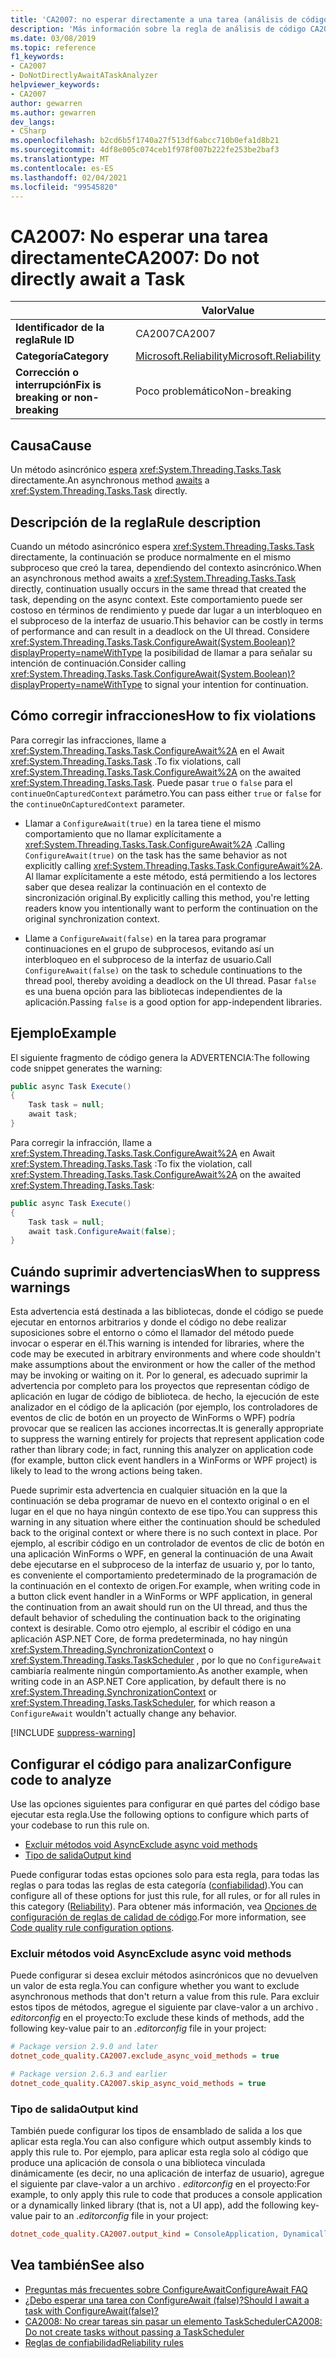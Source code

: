 ```yaml
---
title: 'CA2007: no esperar directamente a una tarea (análisis de código)'
description: 'Más información sobre la regla de análisis de código CA2007: no espera directamente a una tarea'
ms.date: 03/08/2019
ms.topic: reference
f1_keywords:
- CA2007
- DoNotDirectlyAwaitATaskAnalyzer
helpviewer_keywords:
- CA2007
author: gewarren
ms.author: gewarren
dev_langs:
- CSharp
ms.openlocfilehash: b2cd6b5f1740a27f513df6abcc710b0efa1d8b21
ms.sourcegitcommit: 4df8e005c074ceb1f978f007b222fe253be2baf3
ms.translationtype: MT
ms.contentlocale: es-ES
ms.lasthandoff: 02/04/2021
ms.locfileid: "99545820"
---
```

# <a name="ca2007-do-not-directly-await-a-task"></a><span data-ttu-id="09529-103">CA2007: No esperar una tarea directamente</span><span class="sxs-lookup"><span data-stu-id="09529-103">CA2007: Do not directly await a Task</span></span>

| | <span data-ttu-id="09529-104">Valor</span><span class="sxs-lookup"><span data-stu-id="09529-104">Value</span></span> |
|-|-|
| <span data-ttu-id="09529-105">**Identificador de la regla**</span><span class="sxs-lookup"><span data-stu-id="09529-105">**Rule ID**</span></span> |<span data-ttu-id="09529-106">CA2007</span><span class="sxs-lookup"><span data-stu-id="09529-106">CA2007</span></span>|
| <span data-ttu-id="09529-107">**Categoría**</span><span class="sxs-lookup"><span data-stu-id="09529-107">**Category**</span></span> |[<span data-ttu-id="09529-108">Microsoft.Reliability</span><span class="sxs-lookup"><span data-stu-id="09529-108">Microsoft.Reliability</span></span>](reliability-warnings.md)|
| <span data-ttu-id="09529-109">**Corrección o interrupción**</span><span class="sxs-lookup"><span data-stu-id="09529-109">**Fix is breaking or non-breaking**</span></span> |<span data-ttu-id="09529-110">Poco problemático</span><span class="sxs-lookup"><span data-stu-id="09529-110">Non-breaking</span></span>|

## <a name="cause"></a><span data-ttu-id="09529-111">Causa</span><span class="sxs-lookup"><span data-stu-id="09529-111">Cause</span></span>

<span data-ttu-id="09529-112">Un método asincrónico [espera](../../../csharp/language-reference/operators/await.md) <xref:System.Threading.Tasks.Task> directamente.</span><span class="sxs-lookup"><span data-stu-id="09529-112">An asynchronous method [awaits](../../../csharp/language-reference/operators/await.md) a <xref:System.Threading.Tasks.Task> directly.</span></span>

## <a name="rule-description"></a><span data-ttu-id="09529-113">Descripción de la regla</span><span class="sxs-lookup"><span data-stu-id="09529-113">Rule description</span></span>

<span data-ttu-id="09529-114">Cuando un método asincrónico espera <xref:System.Threading.Tasks.Task> directamente, la continuación se produce normalmente en el mismo subproceso que creó la tarea, dependiendo del contexto asincrónico.</span><span class="sxs-lookup"><span data-stu-id="09529-114">When an asynchronous method awaits a <xref:System.Threading.Tasks.Task> directly, continuation usually occurs in the same thread that created the task, depending on the async context.</span></span> <span data-ttu-id="09529-115">Este comportamiento puede ser costoso en términos de rendimiento y puede dar lugar a un interbloqueo en el subproceso de la interfaz de usuario.</span><span class="sxs-lookup"><span data-stu-id="09529-115">This behavior can be costly in terms of performance and can result in a deadlock on the UI thread.</span></span> <span data-ttu-id="09529-116">Considere <xref:System.Threading.Tasks.Task.ConfigureAwait(System.Boolean)?displayProperty=nameWithType> la posibilidad de llamar a para señalar su intención de continuación.</span><span class="sxs-lookup"><span data-stu-id="09529-116">Consider calling <xref:System.Threading.Tasks.Task.ConfigureAwait(System.Boolean)?displayProperty=nameWithType> to signal your intention for continuation.</span></span>

## <a name="how-to-fix-violations"></a><span data-ttu-id="09529-117">Cómo corregir infracciones</span><span class="sxs-lookup"><span data-stu-id="09529-117">How to fix violations</span></span>

<span data-ttu-id="09529-118">Para corregir las infracciones, llame a <xref:System.Threading.Tasks.Task.ConfigureAwait%2A> en el Await <xref:System.Threading.Tasks.Task> .</span><span class="sxs-lookup"><span data-stu-id="09529-118">To fix violations, call <xref:System.Threading.Tasks.Task.ConfigureAwait%2A> on the awaited <xref:System.Threading.Tasks.Task>.</span></span> <span data-ttu-id="09529-119">Puede pasar `true` o `false` para el `continueOnCapturedContext` parámetro.</span><span class="sxs-lookup"><span data-stu-id="09529-119">You can pass either `true` or `false` for the `continueOnCapturedContext` parameter.</span></span>

- <span data-ttu-id="09529-120">Llamar a `ConfigureAwait(true)` en la tarea tiene el mismo comportamiento que no llamar explícitamente a <xref:System.Threading.Tasks.Task.ConfigureAwait%2A> .</span><span class="sxs-lookup"><span data-stu-id="09529-120">Calling `ConfigureAwait(true)` on the task has the same behavior as not explicitly calling <xref:System.Threading.Tasks.Task.ConfigureAwait%2A>.</span></span> <span data-ttu-id="09529-121">Al llamar explícitamente a este método, está permitiendo a los lectores saber que desea realizar la continuación en el contexto de sincronización original.</span><span class="sxs-lookup"><span data-stu-id="09529-121">By explicitly calling this method, you're letting readers know you intentionally want to perform the continuation on the original synchronization context.</span></span>

- <span data-ttu-id="09529-122">Llame a `ConfigureAwait(false)` en la tarea para programar continuaciones en el grupo de subprocesos, evitando así un interbloqueo en el subproceso de la interfaz de usuario.</span><span class="sxs-lookup"><span data-stu-id="09529-122">Call `ConfigureAwait(false)` on the task to schedule continuations to the thread pool, thereby avoiding a deadlock on the UI thread.</span></span> <span data-ttu-id="09529-123">Pasar `false` es una buena opción para las bibliotecas independientes de la aplicación.</span><span class="sxs-lookup"><span data-stu-id="09529-123">Passing `false` is a good option for app-independent libraries.</span></span>

## <a name="example"></a><span data-ttu-id="09529-124">Ejemplo</span><span class="sxs-lookup"><span data-stu-id="09529-124">Example</span></span>

<span data-ttu-id="09529-125">El siguiente fragmento de código genera la ADVERTENCIA:</span><span class="sxs-lookup"><span data-stu-id="09529-125">The following code snippet generates the warning:</span></span>

```csharp
public async Task Execute()
{
    Task task = null;
    await task;
}
```

<span data-ttu-id="09529-126">Para corregir la infracción, llame a <xref:System.Threading.Tasks.Task.ConfigureAwait%2A> en Await <xref:System.Threading.Tasks.Task> :</span><span class="sxs-lookup"><span data-stu-id="09529-126">To fix the violation, call <xref:System.Threading.Tasks.Task.ConfigureAwait%2A> on the awaited <xref:System.Threading.Tasks.Task>:</span></span>

```csharp
public async Task Execute()
{
    Task task = null;
    await task.ConfigureAwait(false);
}
```

## <a name="when-to-suppress-warnings"></a><span data-ttu-id="09529-127">Cuándo suprimir advertencias</span><span class="sxs-lookup"><span data-stu-id="09529-127">When to suppress warnings</span></span>

<span data-ttu-id="09529-128">Esta advertencia está destinada a las bibliotecas, donde el código se puede ejecutar en entornos arbitrarios y donde el código no debe realizar suposiciones sobre el entorno o cómo el llamador del método puede invocar o esperar en él.</span><span class="sxs-lookup"><span data-stu-id="09529-128">This warning is intended for libraries, where the code may be executed in arbitrary environments and where code shouldn't make assumptions about the environment or how the caller of the method may be invoking or waiting on it.</span></span> <span data-ttu-id="09529-129">Por lo general, es adecuado suprimir la advertencia por completo para los proyectos que representan código de aplicación en lugar de código de biblioteca. de hecho, la ejecución de este analizador en el código de la aplicación (por ejemplo, los controladores de eventos de clic de botón en un proyecto de WinForms o WPF) podría provocar que se realicen las acciones incorrectas.</span><span class="sxs-lookup"><span data-stu-id="09529-129">It is generally appropriate to suppress the warning entirely for projects that represent application code rather than library code; in fact, running this analyzer on application code (for example, button click event handlers in a WinForms or WPF project) is likely to lead to the wrong actions being taken.</span></span>

<span data-ttu-id="09529-130">Puede suprimir esta advertencia en cualquier situación en la que la continuación se deba programar de nuevo en el contexto original o en el lugar en el que no haya ningún contexto de ese tipo.</span><span class="sxs-lookup"><span data-stu-id="09529-130">You can suppress this warning in any situation where either the continuation should be scheduled back to the original context or where there is no such context in place.</span></span> <span data-ttu-id="09529-131">Por ejemplo, al escribir código en un controlador de eventos de clic de botón en una aplicación WinForms o WPF, en general la continuación de una Await debe ejecutarse en el subproceso de la interfaz de usuario y, por lo tanto, es conveniente el comportamiento predeterminado de la programación de la continuación en el contexto de origen.</span><span class="sxs-lookup"><span data-stu-id="09529-131">For example, when writing code in a button click event handler in a WinForms or WPF application, in general the continuation from an await should run on the UI thread, and thus the default behavior of scheduling the continuation back to the originating context is desirable.</span></span> <span data-ttu-id="09529-132">Como otro ejemplo, al escribir el código en una aplicación ASP.NET Core, de forma predeterminada, no hay ningún <xref:System.Threading.SynchronizationContext> o <xref:System.Threading.Tasks.TaskScheduler> , por lo que no `ConfigureAwait` cambiaría realmente ningún comportamiento.</span><span class="sxs-lookup"><span data-stu-id="09529-132">As another example, when writing code in an ASP.NET Core application, by default there is no <xref:System.Threading.SynchronizationContext> or <xref:System.Threading.Tasks.TaskScheduler>, for which reason a `ConfigureAwait` wouldn't actually change any behavior.</span></span>

[!INCLUDE [suppress-warning](../../../../includes/code-analysis/suppress-warning.md)]

## <a name="configure-code-to-analyze"></a><span data-ttu-id="09529-133">Configurar el código para analizar</span><span class="sxs-lookup"><span data-stu-id="09529-133">Configure code to analyze</span></span>

<span data-ttu-id="09529-134">Use las opciones siguientes para configurar en qué partes del código base ejecutar esta regla.</span><span class="sxs-lookup"><span data-stu-id="09529-134">Use the following options to configure which parts of your codebase to run this rule on.</span></span>

- [<span data-ttu-id="09529-135">Excluir métodos void Async</span><span class="sxs-lookup"><span data-stu-id="09529-135">Exclude async void methods</span></span>](#exclude-async-void-methods)
- [<span data-ttu-id="09529-136">Tipo de salida</span><span class="sxs-lookup"><span data-stu-id="09529-136">Output kind</span></span>](#output-kind)

<span data-ttu-id="09529-137">Puede configurar todas estas opciones solo para esta regla, para todas las reglas o para todas las reglas de esta categoría ([confiabilidad](reliability-warnings.md)).</span><span class="sxs-lookup"><span data-stu-id="09529-137">You can configure all of these options for just this rule, for all rules, or for all rules in this category ([Reliability](reliability-warnings.md)).</span></span> <span data-ttu-id="09529-138">Para obtener más información, vea [Opciones de configuración de reglas de calidad de código](../code-quality-rule-options.md).</span><span class="sxs-lookup"><span data-stu-id="09529-138">For more information, see [Code quality rule configuration options](../code-quality-rule-options.md).</span></span>

### <a name="exclude-async-void-methods"></a><span data-ttu-id="09529-139">Excluir métodos void Async</span><span class="sxs-lookup"><span data-stu-id="09529-139">Exclude async void methods</span></span>

<span data-ttu-id="09529-140">Puede configurar si desea excluir métodos asincrónicos que no devuelven un valor de esta regla.</span><span class="sxs-lookup"><span data-stu-id="09529-140">You can configure whether you want to exclude asynchronous methods that don't return a value from this rule.</span></span> <span data-ttu-id="09529-141">Para excluir estos tipos de métodos, agregue el siguiente par clave-valor a un archivo *. editorconfig* en el proyecto:</span><span class="sxs-lookup"><span data-stu-id="09529-141">To exclude these kinds of methods, add the following key-value pair to an *.editorconfig* file in your project:</span></span>

```ini
# Package version 2.9.0 and later
dotnet_code_quality.CA2007.exclude_async_void_methods = true

# Package version 2.6.3 and earlier
dotnet_code_quality.CA2007.skip_async_void_methods = true
```

### <a name="output-kind"></a><span data-ttu-id="09529-142">Tipo de salida</span><span class="sxs-lookup"><span data-stu-id="09529-142">Output kind</span></span>

<span data-ttu-id="09529-143">También puede configurar los tipos de ensamblado de salida a los que aplicar esta regla.</span><span class="sxs-lookup"><span data-stu-id="09529-143">You can also configure which output assembly kinds to apply this rule to.</span></span> <span data-ttu-id="09529-144">Por ejemplo, para aplicar esta regla solo al código que produce una aplicación de consola o una biblioteca vinculada dinámicamente (es decir, no una aplicación de interfaz de usuario), agregue el siguiente par clave-valor a un archivo *. editorconfig* en el proyecto:</span><span class="sxs-lookup"><span data-stu-id="09529-144">For example, to only apply this rule to code that produces a console application or a dynamically linked library (that is, not a UI app), add the following key-value pair to an *.editorconfig* file in your project:</span></span>

```ini
dotnet_code_quality.CA2007.output_kind = ConsoleApplication, DynamicallyLinkedLibrary
```

## <a name="see-also"></a><span data-ttu-id="09529-145">Vea también</span><span class="sxs-lookup"><span data-stu-id="09529-145">See also</span></span>

- [<span data-ttu-id="09529-146">Preguntas más frecuentes sobre ConfigureAwait</span><span class="sxs-lookup"><span data-stu-id="09529-146">ConfigureAwait FAQ</span></span>](https://devblogs.microsoft.com/dotnet/configureawait-faq/)
- [<span data-ttu-id="09529-147">¿Debo esperar una tarea con ConfigureAwait (false)?</span><span class="sxs-lookup"><span data-stu-id="09529-147">Should I await a task with ConfigureAwait(false)?</span></span>](https://github.com/Microsoft/vs-threading/blob/master/doc/cookbook_vs.md#should-i-await-a-task-with-configureawaitfalse)
- [<span data-ttu-id="09529-148">CA2008: No crear tareas sin pasar un elemento TaskScheduler</span><span class="sxs-lookup"><span data-stu-id="09529-148">CA2008: Do not create tasks without passing a TaskScheduler</span></span>](ca2008.md)
- [<span data-ttu-id="09529-149">Reglas de confiabilidad</span><span class="sxs-lookup"><span data-stu-id="09529-149">Reliability rules</span></span>](reliability-warnings.md)
